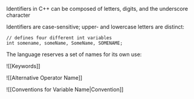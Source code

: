Identifiers in C++ can be composed of letters, digits, and the underscore character

Identifiers are case-sensitive; upper- and lowercase letters are distinct:
```
// defines four different int variables  
int somename, someName, SomeName, SOMENAME;
```

The language reserves a set of names for its own use:

![[Keywords]]

![[Alternative Operator Name]]

![[Conventions for Variable Name|Convention]]

